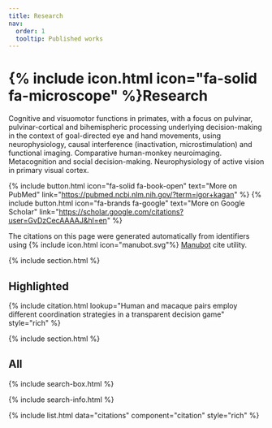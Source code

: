 ```yaml
---
title: Research
nav:
  order: 1
  tooltip: Published works
---
```


# {% include icon.html icon="fa-solid fa-microscope" %}Research

Cognitive and visuomotor functions in primates, with a focus on pulvinar, pulvinar-cortical and bihemispheric processing underlying decision-making in the context of goal-directed eye and hand movements, using neurophysiology, causal interference (inactivation, microstimulation) and functional imaging. 
Comparative human-monkey neuroimaging. Metacognition and social decision-making. Neurophysiology of active vision in primary visual cortex.   

{% include button.html icon="fa-solid fa-book-open" text="More on PubMed" link="https://pubmed.ncbi.nlm.nih.gov/?term=igor+kagan" %} {% include button.html icon="fa-brands fa-google" text="More on Google Scholar" link="https://scholar.google.com/citations?user=GvDzCecAAAAJ&hl=en" %}

The citations on this page were generated automatically from identifiers using {% include icon.html icon="manubot.svg"%} [Manubot](https://github.com/manubot/manubot#cite) cite utility.


{% include section.html %}

## Highlighted

{% include citation.html lookup="Human and macaque pairs employ different coordination strategies in a transparent decision game" style="rich" %}

{% include section.html %}

## All

{% include search-box.html %}

{% include search-info.html %}

{% include list.html data="citations" component="citation" style="rich" %}

